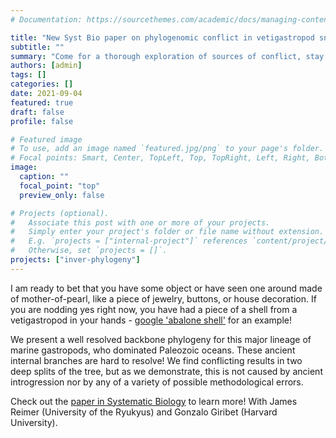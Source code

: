 ```yaml
---
# Documentation: https://sourcethemes.com/academic/docs/managing-content/

title: "New Syst Bio paper on phylogenomic conflict in vetigastropod snails"
subtitle: ""
summary: "Come for a thorough exploration of sources of conflict, stay for the beauty that are abalones, top snails, and so many others!"
authors: [admin]
tags: []
categories: []
date: 2021-09-04
featured: true
draft: false
profile: false

# Featured image
# To use, add an image named `featured.jpg/png` to your page's folder.
# Focal points: Smart, Center, TopLeft, Top, TopRight, Left, Right, BottomLeft, Bottom, BottomRight.
image:
  caption: ""
  focal_point: "top"
  preview_only: false

# Projects (optional).
#   Associate this post with one or more of your projects.
#   Simply enter your project's folder or file name without extension.
#   E.g. `projects = ["internal-project"]` references `content/project/deep-learning/index.md`.
#   Otherwise, set `projects = []`.
projects: ["inver-phylogeny"]
---
```


I am ready to bet that you have some object or have seen one around made of mother-of-pearl, like a piece of jewelry, buttons, or house decoration. If you are nodding yes right now, you have had a piece of a shell from a vetigastropod in your hands - [google 'abalone shell'](https://lmgtfy.app/?q=abalone+shell&t=i) for an example!

We present a well resolved backbone phylogeny for this major lineage of marine gastropods, who dominated Paleozoic oceans. These ancient internal branches are hard to resolve! We find conflicting results in two deep splits of the tree, but as we demonstrate, this is not caused by ancient introgression nor by any of a variety of possible methodological errors.

Check out the [paper in Systematic Biology](https://doi.org/10.1093/sysbio/syab071) to learn more! With James Reimer (University of the Ryukyus) and Gonzalo Giribet (Harvard University).
